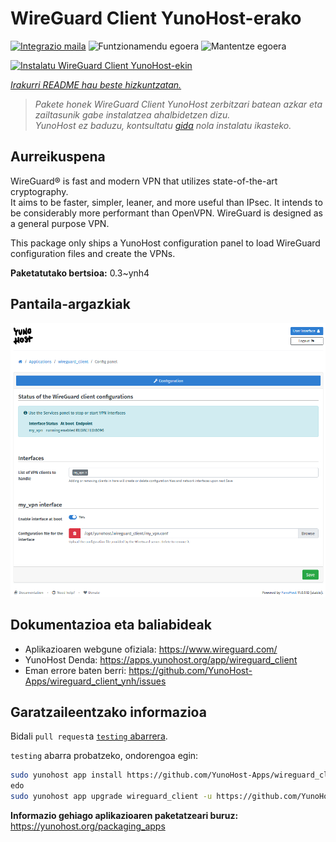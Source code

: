 <!--
Ohart ongi: README hau automatikoki sortu da <https://github.com/YunoHost/apps/tree/master/tools/readme_generator>ri esker
EZ editatu eskuz.
-->

# WireGuard Client YunoHost-erako

[![Integrazio maila](https://apps.yunohost.org/badge/integration/wireguard_client)](https://ci-apps.yunohost.org/ci/apps/wireguard_client/)
![Funtzionamendu egoera](https://apps.yunohost.org/badge/state/wireguard_client)
![Mantentze egoera](https://apps.yunohost.org/badge/maintained/wireguard_client)

[![Instalatu WireGuard Client YunoHost-ekin](https://install-app.yunohost.org/install-with-yunohost.svg)](https://install-app.yunohost.org/?app=wireguard_client)

*[Irakurri README hau beste hizkuntzatan.](./ALL_README.md)*

> *Pakete honek WireGuard Client YunoHost zerbitzari batean azkar eta zailtasunik gabe instalatzea ahalbidetzen dizu.*  
> *YunoHost ez baduzu, kontsultatu [gida](https://yunohost.org/install) nola instalatu ikasteko.*

## Aurreikuspena

WireGuard® is fast and modern VPN that utilizes state-of-the-art cryptography.  
It aims to be faster, simpler, leaner, and more useful than IPsec. It intends to be considerably more performant than OpenVPN. WireGuard is designed as a general purpose VPN.

This package only ships a YunoHost configuration panel to load WireGuard configuration files and create the VPNs.


**Paketatutako bertsioa:** 0.3~ynh4

## Pantaila-argazkiak

![WireGuard Client(r)en pantaila-argazkia](./doc/screenshots/wireguard_client.png)

## Dokumentazioa eta baliabideak

- Aplikazioaren webgune ofiziala: <https://www.wireguard.com/>
- YunoHost Denda: <https://apps.yunohost.org/app/wireguard_client>
- Eman errore baten berri: <https://github.com/YunoHost-Apps/wireguard_client_ynh/issues>

## Garatzaileentzako informazioa

Bidali `pull request`a [`testing` abarrera](https://github.com/YunoHost-Apps/wireguard_client_ynh/tree/testing).

`testing` abarra probatzeko, ondorengoa egin:

```bash
sudo yunohost app install https://github.com/YunoHost-Apps/wireguard_client_ynh/tree/testing --debug
edo
sudo yunohost app upgrade wireguard_client -u https://github.com/YunoHost-Apps/wireguard_client_ynh/tree/testing --debug
```

**Informazio gehiago aplikazioaren paketatzeari buruz:** <https://yunohost.org/packaging_apps>
